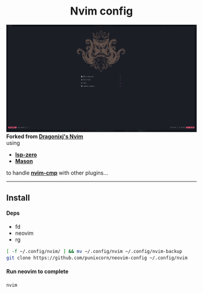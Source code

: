 <h1 align=center>
    Nvim config
</h1>

![image](./.images/image.png)\
**Forked from [Dragonixj's Nvim](https://github.com/Dragonixj/nvim-config)**\
using

- **[lsp-zero](https://github.com/VonHeikemen/lsp-zero.nvim)**
- **[Mason](https://github.com/williamboman/mason.nvim)**

to handle **[nvim-cmp](https://github.com/hrsh7th/nvim-cmp)** with other
plugins...

---

## Install

#### Deps

- fd
- neovim
- rg

```bash
[ -f ~/.config/nvim/ ] && mv ~/.config/nvim ~/.config/nvim-backup  
git clone https://github.com/punixcorn/neovim-config ~/.config/nvim
```

#### Run neovim to complete

```bash
nvim
```

